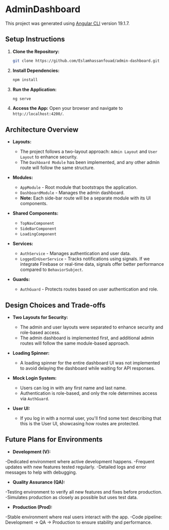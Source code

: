 # AdminDashboard

This project was generated using [Angular CLI](https://github.com/angular/angular-cli) version 19.1.7.

## Setup Instructions

1. **Clone the Repository:**

   ```bash
   git clone https://github.com/Eslamhassanfouad/admin-dashboard.git
   
   ```

2. **Install Dependencies:**

   ```bash
   npm install
   ```

3. **Run the Application:**

   ```bash
   ng serve
   ```

4. **Access the App:** Open your browser and navigate to `http://localhost:4200/`.

## Architecture Overview

- **Layouts:**

  - The project follows a two-layout approach: `Admin Layout` and `User Layout` to enhance security.
  - The `Dashboard Module` has been implemented, and any other admin route will follow the same structure.

- **Modules:**

  - `AppModule` - Root module that bootstraps the application.
  - `DashboardModule` - Manages the admin dashboard.
  - **Note:** Each side-bar route will be a separate module with its UI components.

- **Shared Components:**

  - `TopNavComponent`
  - `SideBarComponent`
  - `LoadingComponent`

- **Services:**

  - `AuthService` - Manages authentication and user data.
  - `LoggedInUserService` - Tracks notifications using signals. If we integrate Firebase or real-time data, signals offer better performance compared to `BehaviorSubject`.

- **Guards:**

  - `AuthGuard` - Protects routes based on user authentication and role.

## Design Choices and Trade-offs

- **Two Layouts for Security:**

  - The admin and user layouts were separated to enhance security and role-based access.
  - The admin dashboard is implemented first, and additional admin routes will follow the same module-based approach.

- **Loading Spinner:**

  - A loading spinner for the entire dashboard UI was not implemented to avoid delaying the dashboard while waiting for API responses.

- **Mock Login System:**

  - Users can log in with any first name and last name.
  - Authentication is role-based, and only the role determines access via `AuthGuard`.

- **User UI:**

  - If you log in with a normal user, you'll find some text describing that this is the User UI, showcasing how routes are protected.
 


## Future Plans for Environments

- **Development (V):**

-Dedicated environment where active development happens.
-Frequent updates with new features tested regularly.
-Detailed logs and error messages to help with debugging.


- **Quality Assurance (QA):**

-Testing environment to verify all new features and fixes before production.
-Simulates production as closely as possible but uses test data.


- **Production (Prod):**

-Stable environment where real users interact with the app.
-Code pipeline: Development → QA → Production to ensure stability and performance.
